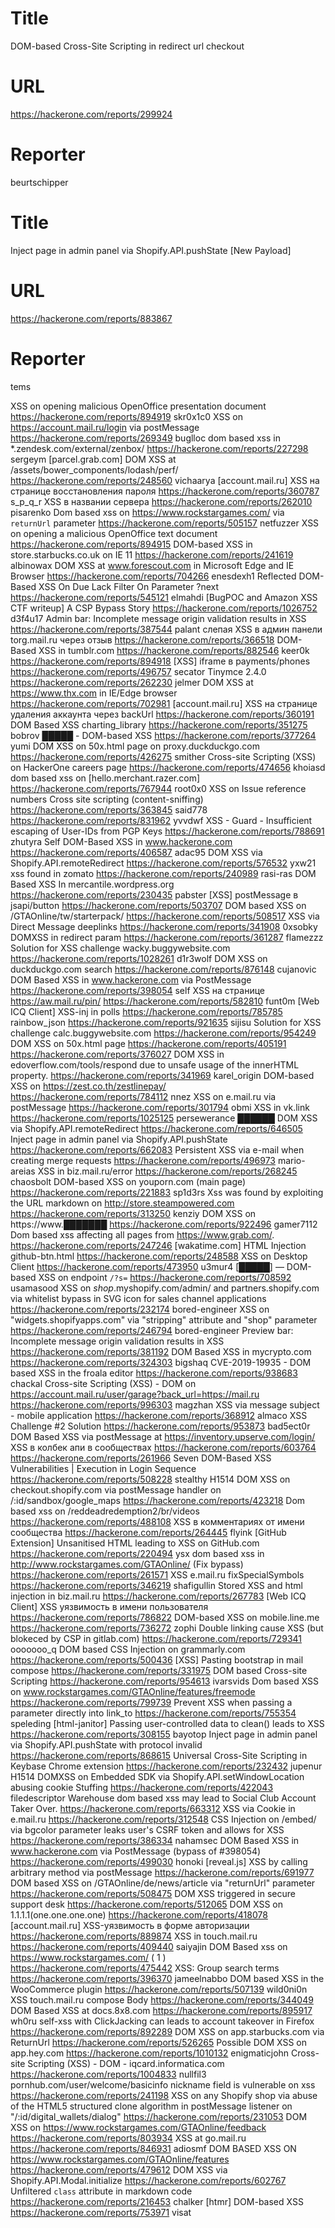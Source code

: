 # Title
DOM-based Cross-Site Scripting in redirect url checkout
# URL 
https://hackerone.com/reports/299924
# Reporter 
beurtschipper

# Title
Inject page in admin panel via Shopify.API.pushState [New Payload]
# URL 
https://hackerone.com/reports/883867
# Reporter 
tems

XSS on opening malicious OpenOffice presentation document
https://hackerone.com/reports/894919
skr0x1c0
XSS on https://account.mail.ru/login via postMessage
https://hackerone.com/reports/269349
buglloc
dom based xss in *.zendesk.com/external/zenbox/
https://hackerone.com/reports/227298
sergeym
[parcel.grab.com] DOM XSS at /assets/bower_components/lodash/perf/
https://hackerone.com/reports/248560
vichaarya
[account.mail.ru] XSS на странице восстановления пароля
https://hackerone.com/reports/360787
s_p_q_r
XSS в названии сервера
https://hackerone.com/reports/262010
pisarenko
Dom based xss on https://www.rockstargames.com/ via `returnUrl` parameter
https://hackerone.com/reports/505157
netfuzzer
XSS on opening a malicious OpenOffice text document
https://hackerone.com/reports/894915
DOM-based XSS in store.starbucks.co.uk on IE 11
https://hackerone.com/reports/241619
albinowax
DOM XSS at www.forescout.com in Microsoft Edge and IE Browser
https://hackerone.com/reports/704266
enesdexh1
Reflected DOM-Based XSS On Due Lack Filter On Parameter ?next
https://hackerone.com/reports/545121
elmahdi
[BugPOC and Amazon XSS CTF writeup] A CSP Bypass Story
https://hackerone.com/reports/1026752
d3f4u17
Admin bar: Incomplete message origin validation results in XSS
https://hackerone.com/reports/387544
palant
слепая XSS в админ панели torg.mail.ru через отзыв
https://hackerone.com/reports/366518
DOM-Based XSS in tumblr.com
https://hackerone.com/reports/882546
keer0k
https://hackerone.com/reports/894918
[XSS] iframe в payments/phones
https://hackerone.com/reports/496757
secator
Tinymce 2.4.0
https://hackerone.com/reports/262230
jelmer
DOM XSS at https://www.thx.com in IE/Edge browser
https://hackerone.com/reports/702981
[account.mail.ru] XSS на странице удаления аккаунта через backUrl
https://hackerone.com/reports/360191
DOM Based XSS charting_library
https://hackerone.com/reports/351275
bobrov
█████ - DOM-based XSS
https://hackerone.com/reports/377264
yumi
DOM XSS on 50x.html page on proxy.duckduckgo.com
https://hackerone.com/reports/426275
smither
Cross-site Scripting (XSS) on HackerOne careers page
https://hackerone.com/reports/474656
khoiasd
dom based xss on [hello.merchant.razer.com]
https://hackerone.com/reports/767944
root0x0
XSS on Issue reference numbers
Cross site scripting (content-sniffing)
https://hackerone.com/reports/363845
said778
https://hackerone.com/reports/831962
yvvdwf
XSS - Guard - Insufficient escaping of User-IDs from PGP Keys
https://hackerone.com/reports/788691
zhutyra
Self DOM-Based XSS in www.hackerone.com
https://hackerone.com/reports/406587
adac95
DOM XSS via Shopify.API.remoteRedirect
https://hackerone.com/reports/576532
yxw21
xss found in zomato
https://hackerone.com/reports/240989
rasi-ras
DOM Based XSS In mercantile.wordpress.org
https://hackerone.com/reports/230435
pabster
[XSS] postMessage в jsapi/button
https://hackerone.com/reports/503707
DOM based XSS on /GTAOnline/tw/starterpack/
https://hackerone.com/reports/508517
XSS via Direct Message deeplinks
https://hackerone.com/reports/341908
0xsobky
DOMXSS in redirect param
https://hackerone.com/reports/361287
flamezzz
Solution for XSS challenge wacky.buggywebsite.com
https://hackerone.com/reports/1028261
d1r3wolf
DOM XSS on duckduckgo.com search
https://hackerone.com/reports/876148
cujanovic
DOM Based XSS in www.hackerone.com via PostMessage
https://hackerone.com/reports/398054
self XSS на странице https://aw.mail.ru/pin/
https://hackerone.com/reports/582810
funt0m
[Web ICQ Client] XSS-inj in polls
https://hackerone.com/reports/785785
rainbow_json
https://hackerone.com/reports/921635
sijisu
Solution for XSS challenge calc.buggywebsite.com
https://hackerone.com/reports/954249
DOM XSS on 50x.html page
https://hackerone.com/reports/405191
https://hackerone.com/reports/376027
DOM XSS in edoverflow.com/tools/respond due to unsafe usage of the innerHTML property.
https://hackerone.com/reports/341969
karel_origin
DOM-based XSS on https://zest.co.th/zestlinepay/
https://hackerone.com/reports/784112
nnez
XSS on e.mail.ru via postMessage
https://hackerone.com/reports/301794
obmi
XSS in vk.link
https://hackerone.com/reports/1025125
persewerance
██████ DOM XSS via Shopify.API.remoteRedirect
https://hackerone.com/reports/646505
Inject page in admin panel via Shopify.API.pushState
https://hackerone.com/reports/662083
Persistent XSS via e-mail when creating merge requests
https://hackerone.com/reports/496973
mario-areias
XSS in biz.mail.ru/error
https://hackerone.com/reports/268245
chaosbolt
DOM-based XSS on youporn.com (main page)
https://hackerone.com/reports/221883
sp1d3rs
Xss was found by exploiting the URL markdown on http://store.steampowered.com
https://hackerone.com/reports/313250
kenziy
DOM XSS on https://www.███████
https://hackerone.com/reports/922496
gamer7112
Dom based xss affecting all pages from https://www.grab.com/.
https://hackerone.com/reports/247246
[wakatime.com] HTML Injection github-btn.html
https://hackerone.com/reports/248588
XSS on Desktop Client
https://hackerone.com/reports/473950
u3mur4
[█████] — DOM-based XSS on endpoint `/?s=`
https://hackerone.com/reports/708592
usamasood
XSS on $shop$.myshopify.com/admin/ and partners.shopify.com via whitelist bypass in SVG icon for sales channel applications
https://hackerone.com/reports/232174
bored-engineer
XSS on "widgets.shopifyapps.com" via "stripping" attribute and "shop" parameter
https://hackerone.com/reports/246794
bored-engineer
Preview bar: Incomplete message origin validation results in XSS
https://hackerone.com/reports/381192
DOM Based XSS in mycrypto.com
https://hackerone.com/reports/324303
bigshaq
CVE-2019-19935 - DOM based XSS in the froala editor
https://hackerone.com/reports/938683
chackal
Cross-site Scripting (XSS) - DOM on https://account.mail.ru/user/garage?back_url=https://mail.ru
https://hackerone.com/reports/996303
magzhan
XSS via message subject - mobile application
https://hackerone.com/reports/368912
almaco
XSS Challenge #2 Solution
https://hackerone.com/reports/953873
bad5ect0r
DOM Based XSS via postMessage at https://inventory.upserve.com/login/
XSS в колбек апи в сообществах 
https://hackerone.com/reports/603764
https://hackerone.com/reports/261966
Seven DOM-Based XSS Vulnerabilities | Execution in Login Sequence
https://hackerone.com/reports/508228
stealthy
H1514 DOM XSS on checkout.shopify.com via postMessage handler on /:id/sandbox/google_maps
https://hackerone.com/reports/423218
Dom based xss on /reddeadredemption2/br/videos
https://hackerone.com/reports/488108
XSS в комментариях от имени сообщества 
https://hackerone.com/reports/264445
flyink
[GitHub Extension] Unsanitised HTML leading to XSS on GitHub.com
https://hackerone.com/reports/220494
ysx
dom based xss in http://www.rockstargames.com/GTAOnline/ (Fix bypass)
https://hackerone.com/reports/261571
XSS e.mail.ru fixSpecialSymbols
https://hackerone.com/reports/346219
shafigullin
Stored XSS and html injection in biz.mail.ru
https://hackerone.com/reports/267783
[Web ICQ Client] XSS уязвимость в имени пользователя
https://hackerone.com/reports/786822
DOM-based XSS on mobile.line.me
https://hackerone.com/reports/736272
zophi
Double linking cause XSS (but blokeced by CSP in gitlab.com)
https://hackerone.com/reports/729341
ooooooo_q
DOM based CSS Injection on grammarly.com
https://hackerone.com/reports/500436
[XSS] Pasting bootstrap in mail compose
https://hackerone.com/reports/331975
DOM based Cross-site Scripting
https://hackerone.com/reports/954613
ivarsvids
Dom based XSS on www.rockstargames.com/GTAOnline/features/freemode
https://hackerone.com/reports/799739
Prevent XSS when passing a parameter directly into link_to 
https://hackerone.com/reports/755354
speleding
[html-janitor] Passing user-controlled data to clean() leads to XSS
https://hackerone.com/reports/308155
bayotop
Inject page in admin panel via Shopify.API.pushState with protocol invalid
https://hackerone.com/reports/868615
Universal Cross-Site Scripting in Keybase Chrome extension
https://hackerone.com/reports/232432
jupenur
H1514 DOMXSS on Embedded SDK via Shopify.API.setWindowLocation abusing cookie Stuffing
https://hackerone.com/reports/422043
filedescriptor
Warehouse dom based xss may lead to Social Club Account Taker Over.
https://hackerone.com/reports/663312
XSS via Cookie in e.mail.ru
https://hackerone.com/reports/312548
CSS Injection on /embed/ via bgcolor parameter leaks user's CSRF token and allows for XSS 
https://hackerone.com/reports/386334
nahamsec
DOM Based XSS in www.hackerone.com via PostMessage (bypass of #398054)
https://hackerone.com/reports/499030
honoki
[reveal.js] XSS by calling arbitrary method via postMessage
https://hackerone.com/reports/691977
DOM based XSS on /GTAOnline/de/news/article via "returnUrl" parameter
https://hackerone.com/reports/508475
DOM XSS triggered in secure support desk
https://hackerone.com/reports/512065
DOM XSS on 1.1.1.1(one.one.one.one)
https://hackerone.com/reports/418078
[account.mail.ru] XSS-уязвимость в форме авторизации
https://hackerone.com/reports/889874
XSS in touch.mail.ru 
https://hackerone.com/reports/409440
saiyajin
DOM Based xss on https://www.rockstargames.com/ ( 1 )
https://hackerone.com/reports/475442
XSS: Group search terms
https://hackerone.com/reports/396370
jameelnabbo
DOM based XSS in the WooCommerce plugin
https://hackerone.com/reports/507139
wild0ni0n
XSS touch.mail.ru compose Body
https://hackerone.com/reports/344049
DOM Based XSS at docs.8x8.com
https://hackerone.com/reports/895917
wh0ru
self-xss with ClickJacking can leads to account takeover in Firefox
https://hackerone.com/reports/892289
DOM XSS on app.starbucks.com via ReturnUrl
https://hackerone.com/reports/526265
Possible DOM XSS on app.hey.com
https://hackerone.com/reports/1010132
enigmaticjohn
Cross-site Scripting (XSS) - DOM - iqcard.informatica.com
https://hackerone.com/reports/1004833
nullfil3
pornhub.com/user/welcome/basicinfo nickname field is vulnerable on xss
https://hackerone.com/reports/241198
XSS on any Shopify shop via abuse of the HTML5 structured clone algorithm in postMessage listener on "/:id/digital_wallets/dialog"
https://hackerone.com/reports/231053
DOM XSS on https://www.rockstargames.com/GTAOnline/feedback
https://hackerone.com/reports/803934
XSS at go.mail.ru
https://hackerone.com/reports/846931
adiosmf
DOM BASED XSS ON https://www.rockstargames.com/GTAOnline/features 
https://hackerone.com/reports/479612
DOM XSS via Shopify.API.Modal.initialize
https://hackerone.com/reports/602767
Unfiltered `class` attribute in markdown code
https://hackerone.com/reports/216453
chalker
[htmr] DOM-based XSS
https://hackerone.com/reports/753971
visat
